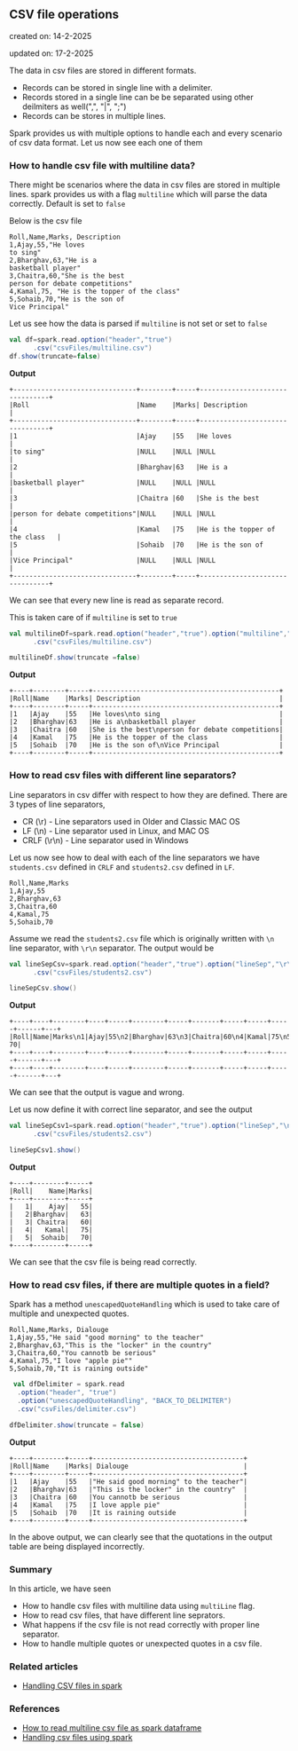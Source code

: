 ## CSV file operations

created on: 14-2-2025

updated on: 17-2-2025

The data in csv files are stored in different formats.
- Records can be stored in single line with a delimiter.
- Records stored in a single line can be be separated using other deilmiters as well(",", "|", ";")
- Records can be stores in multiple lines.

Spark provides us with multiple options to handle each and every scenario of csv data format. Let us now see each one of them

### How to handle csv file with multiline data?
There might be scenarios where the data in csv files are stored in multiple lines. spark provides us with a flag `multiline` which will parse the data correctly.
Default is set to `false`

Below is the csv file
```csv
Roll,Name,Marks, Description
1,Ajay,55,"He loves
to sing"
2,Bharghav,63,"He is a
basketball player"
3,Chaitra,60,"She is the best
person for debate competitions"
4,Kamal,75, "He is the topper of the class"
5,Sohaib,70,"He is the son of
Vice Principal"
```
Let us see how the data is parsed if `multiline` is not set or set to `false`
```scala
val df=spark.read.option("header","true")
      .csv("csvFiles/multiline.csv")
df.show(truncate=false)
```
**Output**
```text
+-------------------------------+--------+-----+--------------------------------+
|Roll                           |Name    |Marks| Description                    |
+-------------------------------+--------+-----+--------------------------------+
|1                              |Ajay    |55   |He loves                        |
|to sing"                       |NULL    |NULL |NULL                            |
|2                              |Bharghav|63   |He is a                         |
|basketball player"             |NULL    |NULL |NULL                            |
|3                              |Chaitra |60   |She is the best                 |
|person for debate competitions"|NULL    |NULL |NULL                            |
|4                              |Kamal   |75   |He is the topper of the class   |
|5                              |Sohaib  |70   |He is the son of                |
|Vice Principal"                |NULL    |NULL |NULL                            |
+-------------------------------+--------+-----+--------------------------------+
```
We can see that every new line is read as separate record.

This is taken care of if `multiline` is set to `true`
```scala
val multilineDf=spark.read.option("header","true").option("multiline","true")
      .csv("csvFiles/multiline.csv")

multilineDf.show(truncate =false)
```

**Output**
```text
+----+--------+-----+-----------------------------------------------+
|Roll|Name    |Marks| Description                                   |
+----+--------+-----+-----------------------------------------------+
|1   |Ajay    |55   |He loves\nto sing                              |
|2   |Bharghav|63   |He is a\nbasketball player                     |
|3   |Chaitra |60   |She is the best\nperson for debate competitions|
|4   |Kamal   |75   |He is the topper of the class                  |
|5   |Sohaib  |70   |He is the son of\nVice Principal               |
+----+--------+-----+-----------------------------------------------+
```

### How to read csv files with different line separators?
Line separators in csv differ with respect to how they are defined.
There are 3 types of line separators,
- CR (\r) - Line separators used in Older and Classic MAC OS 
- LF (\n) - Line separator used in Linux, and MAC OS
- CRLF (\r\n) - Line separator used in Windows

Let us now see how to deal with each of the line separators
we have `students.csv` defined in `CRLF` and `students2.csv` defined in `LF`.
```csv
Roll,Name,Marks
1,Ajay,55
2,Bharghav,63
3,Chaitra,60
4,Kamal,75
5,Sohaib,70
```
Assume we read the `students2.csv` file which is originally written with `\n` line separator, with `\r\n` separator. The output would be
```scala
val lineSepCsv=spark.read.option("header","true").option("lineSep","\r\n")
      .csv("csvFiles/students2.csv")

lineSepCsv.show()
```
**Output**
```text
+----+----+--------+----+-----+--------+-----+-------+-----+-----+-----+------+---+
|Roll|Name|Marks\n1|Ajay|55\n2|Bharghav|63\n3|Chaitra|60\n4|Kamal|75\n5|Sohaib| 70|
+----+----+--------+----+-----+--------+-----+-------+-----+-----+-----+------+---+
+----+----+--------+----+-----+--------+-----+-------+-----+-----+-----+------+---+
```
We can see that the output is vague and wrong.

Let us now define it with correct line separator, and see the output
```scala
val lineSepCsv1=spark.read.option("header","true").option("lineSep","\n")
      .csv("csvFiles/students2.csv")

lineSepCsv1.show()
```
**Output**
```text
+----+--------+-----+
|Roll|    Name|Marks|
+----+--------+-----+
|   1|    Ajay|   55|
|   2|Bharghav|   63|
|   3| Chaitra|   60|
|   4|   Kamal|   75|
|   5|  Sohaib|   70|
+----+--------+-----+
```
We can see that the csv file is being read correctly.

### How to read csv files, if there are multiple quotes in a field?
Spark has a method `unescapedQuoteHandling` which is used to take care of multiple and unexpected quotes.
```csv 
Roll,Name,Marks, Dialouge
1,Ajay,55,"He said "good morning" to the teacher"
2,Bharghav,63,"This is the "locker" in the country"
3,Chaitra,60,"You cannotb be serious"
4,Kamal,75,"I love "apple pie""
5,Sohaib,70,"It is raining outside"
```
```scala
 val dfDelimiter = spark.read
  .option("header", "true")
  .option("unescapedQuoteHandling", "BACK_TO_DELIMITER")
  .csv("csvFiles/delimiter.csv")

dfDelimiter.show(truncate = false)
```
**Output**
```text
+----+--------+-----+--------------------------------------+
|Roll|Name    |Marks| Dialouge                             |
+----+--------+-----+--------------------------------------+
|1   |Ajay    |55   |"He said good morning" to the teacher"|
|2   |Bharghav|63   |"This is the locker" in the country"  |
|3   |Chaitra |60   |You cannotb be serious                |
|4   |Kamal   |75   |I love apple pie"                     |
|5   |Sohaib  |70   |It is raining outside                 |
+----+--------+-----+--------------------------------------+
```
In the above output, we can clearly see that the quotations in the output table are being displayed incorrectly.

### Summary
In this article, we have seen 
- How to handle csv files with multiline data using `multiLine` flag.
- How to read csv files, that have different line seprators.
- What happens if the csv file is not read correctly with proper line separator.
- How to handle multiple quotes or unexpected quotes in a csv file.

### Related articles
- [Handling CSV files in spark](handleCsv.md)

### References 
- [How to read multiline csv file as spark dataframe](https://learn.microsoft.com/en-us/answers/questions/1319024/how-to-read-this-multiline-csv-file-as-a-spark-dat)
- [Handling csv files using spark](https://spark.apache.org/docs/latest/sql-data-sources-csv.html)
